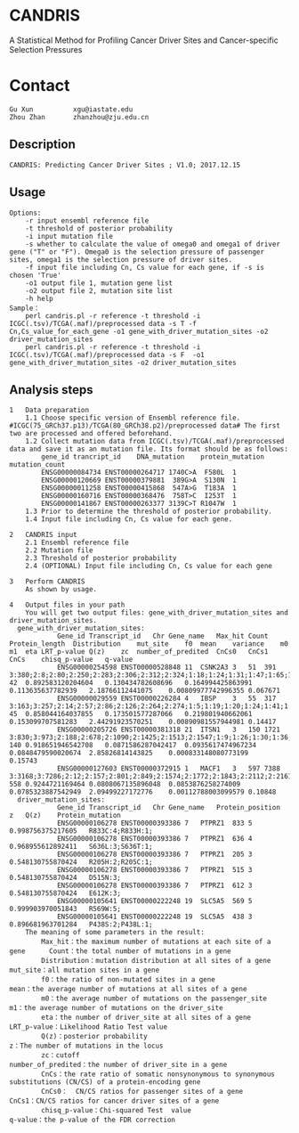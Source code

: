 # CANDRIS
A Statistical Method for Profiling Cancer Driver Sites and Cancer-specific Selection Pressures

Contact
=====
	Gu Xun			xgu@iastate.edu
	Zhou Zhan		zhanzhou@zju.edu.cn
		
	
Description
---
	CANDRIS: Predicting Cancer Driver Sites ; V1.0; 2017.12.15
	
	
Usage
---	
	Options:
		-r input ensembl reference file 
		-t threshold of posterior probability
		-i input mutation file
		-s whether to calculate the value of omega0 and omega1 of driver gene ("T" or "F"). Omega0 is the selection pressure of passenger sites, omega1 is the selection pressure of driver sites.
		-f input file including Cn, Cs value for each gene, if -s is chosen 'True'		
		-o1 output file 1, mutation gene list 
		-o2 output file 2, mutation site list
		-h help
	Sample：
		perl candris.pl -r reference -t threshold -i ICGC(.tsv)/TCGA(.maf)/preprocessed data -s T -f Cn,Cs_value_for_each_gene -o1 gene_with_driver_mutation_sites -o2 driver_mutation_sites 
		perl candris.pl -r reference -t threshold -i ICGC(.tsv)/TCGA(.maf)/preprocessed data -s F  -o1 gene_with_driver_mutation_sites -o2 driver_mutation_sites 
	
	
Analysis steps
---	
	1	Data preparation
		1.1 Choose specific version of Ensembl reference file. #ICGC(75_GRCh37.p13)/TCGA(80_GRCh38.p2)/preprocessed data# The first two are processed and offered beforehand.
		1.2 Collect mutation data from ICGC(.tsv)/TCGA(.maf)/preprocessed data and save it as an mutation file. Its format should be as follows:
			gene_id	trancript_id	DNA_mutation	protein_mutation	mutation_count
			ENSG00000084734 ENST00000264717 1740C>A  F580L  1
			ENSG00000120669 ENST00000379881  389G>A  S130N  1
			ENSG00000011258 ENST00000415868  547A>G  T183A  1
			ENSG00000160716 ENST00000368476  758T>C  I253T  1
			ENSG00000141867 ENST00000263377 3139C>T R1047W  1
		1.3 Prior to determine the threshold of posterior probability.
		1.4 Input file including Cn, Cs value for each gene.
		
	2	CANDRIS input
		2.1 Ensembl reference file  
		2.2 Mutation file 
		2.3 Threshold of posterior probability
		2.4 (OPTIONAL) Input file including Cn, Cs value for each gene
		
	3	Perform CANDRIS
		As shown by usage.
		
	4	Output files in your path 
		You will get two output files: gene_with_driver_mutation_sites and driver_mutation_sites.
      gene_with_driver_mutation_sites:
				Gene_id	Transcript_id	Chr	Gene_name	Max_hit	Count	Protein_length	Distribution	mut_site	f0	mean	variance	m0	m1	eta	LRT_p-value	Q(z)	zc	number_of_predited	CnCs0	CnCs1	CnCs	chisq_p-value	q-value
				ENSG00000254598	ENST00000528848	11	CSNK2A3	3	51	391	3:380;2:8;2:80;2:250;2:283;2:306;2:312;2:324;1:18;1:24;1:31;1:47;1:65;1:95;1:96;1:99;1:122;1:125;1:128;1:134;1:153;1:155;1:166;1:180;1:186;1:187;1:199;1:228;1:233;1:256;1:271;1:277;1:288;1:316;1:328;1:333;1:334;1:338;1:351;1:354;1:382;1:385;	42	0.892583120204604	0.130434782608696	0.164994425863991	0.113635637782939	2.18766112441075	0.00809977742996355	0.067671
				ENSG00000029559	ENST00000226284	4	IBSP	3	55	317	3:163;3:257;2:14;2:57;2:86;2:126;2:264;2:274;1:5;1:19;1:20;1:24;1:41;1:43;1:44;1:80;1:83;1:94;1:102;1:105;1:116;1:143;1:148;1:153;1:154;1:157;1:164;1:178;1:182;1:189;1:196;1:201;1:224;1:234;1:236;1:238;1:245;1:259;1:268;1:281;1:286;1:288;1:295;1:296;1:302;	45	0.858044164037855	0.173501577287066	0.219801940662061	0.153099707581283	2.44291923570251	0.00890981557944981	0.14417
				ENSG00000205726	ENST00000381318	21	ITSN1	3	150	1721	3:830;3:973;2:188;2:678;2:1090;2:1425;2:1513;2:1547;1:9;1:26;1:30;1:36;1:53;1:66;1:84;1:85;1:89;1:91;1:93;1:96;1:106;1:110;1:112;1:138;1:148;1:156;1:168;1:169;1:187;1:236;1:248;1:265;1:283;1:360;1:361;1:382;1:410;1:417;1:421;1:439;1:447;1:451;1:453;1:464;1:466;1:483;1:496;1:528;1:530;1:551;1:561;1:563;1:571;1:575;1:609;1:611;1:625;1:628;1:637;1:643;1:651;1:661;1:672;1:687;1:707;1:727;1:747;1:759;1:783;1:787;1:790;1:802;1:805;1:834;1:838;1:840;1:851;1:856;1:884;1:897;1:903;1:905;1:917;1:933;1:942;1:975;1:978;1:981;1:1009;1:1048;1:1049;1:1052;1:1087;1:1091;1:1126;1:1173;1:1195;1:1206;1:1214;1:1221;1:1224;1:1225;1:1238;1:1282;1:1284;1:1298;1:1302;1:1314;1:1335;1:1346;1:1372;1:1386;1:1419;1:1422;1:1424;1:1460;1:1461;1:1465;1:1468;1:1485;1:1487;1:1493;1:1502;1:1531;1:1532;1:1552;1:1554;1:1566;1:1571;1:1581;1:1595;1:1600;1:1618;1:1620;1:1681;1:1683;1:1684;1:1690;1:1710;1:1720;	140	0.918651946542708	0.0871586287042417	0.0935617474967234	0.0848479590020674	2.85826814143825	0.000833148080773199	0.15743
				ENSG00000127603	ENST00000372915	1	MACF1	3	597	7388	3:3168;3:7286;2:12;2:157;2:801;2:849;2:1574;2:1772;2:1843;2:2112;2:2161;2:2858;2:2882;2:2944;2:3055;2:3101;2:3659;2:3747;2:4291;2:4785;2:4864;2:4925;2:4933;2:4986;2:5119;2:5134;2:5387;2:5888;2:6209;2:6276;2:6915;2:6961;2:7037;2:7081;2:7112;2:7177;2:7277;1:6;1:18;1:24;1:30;1:36;1:45;1:64;1:76;1:81;1:94;1:104;1:115;1:140;1:208;1:213;1:214;1:234;1:239;1:252;1:275;1:287;1:310;1:315;1:344;1:346;1:352;1:359;1:393;1:397;1:401;1:406;1:412;1:418;1:420;1:422;1:424;1:437;1:443;1:454;1:476;1:478;1:479;1:494;1:495;1:526;1:532;1:539;1:587;1:591;1:602;1:607;1:630;1:688;1:703;1:705;1:716;1:722;1:739;1:752;1:794;1:811;1:819;1:833;1:845;1:851;1:856;1:861;1:888;1:894;1:898;1:957;1:993;1:1005;1:1010;1:1028;1:1035;1:1046;1:1051;1:1052;1:1057;1:1059;1:1075;1:1083;1:1086;1:1097;1:1110;1:1123;1:1127;1:1131;1:1132;1:1167;1:1177;1:1187;1:1190;1:1194;1:1195;1:1219;1:1231;1:1243;1:1244;1:1252;1:1255;1:1281;1:1288;1:1301;1:1333;1:1340;1:1343;1:1346;1:1349;1:1354;1:1355;1:1358;1:1367;1:1368;1:1381;1:1393;1:1412;1:1421;1:1430;1:1432;1:1442;1:1470;1:1506;1:1535;1:1553;1:1569;1:1605;1:1615;1:1617;1:1618;1:1622;1:1631;1:1638;1:1644;1:1656;1:1664;1:1685;1:1687;1:1719;1:1740;1:1745;1:1759;1:1780;1:1784;1:1801;1:1812;1:1836;1:1852;1:1854;1:1862;1:1870;1:1871;1:1906;1:1924;1:1938;1:1967;1:1982;1:2022;1:2077;1:2093;1:2099;1:2105;1:2141;1:2148;1:2152;1:2174;1:2184;1:2191;1:2199;1:2200;1:2207;1:2219;1:2222;1:2238;1:2286;1:2293;1:2301;1:2309;1:2324;1:2351;1:2382;1:2387;1:2426;1:2435;1:2465;1:2493;1:2496;1:2538;1:2550;1:2559;1:2561;1:2581;1:2583;1:2607;1:2608;1:2612;1:2626;1:2658;1:2660;1:2686;1:2687;1:2710;1:2711;1:2738;1:2773;1:2782;1:2783;1:2821;1:2827;1:2829;1:2836;1:2856;1:2861;1:2867;1:2872;1:2880;1:2883;1:2898;1:2903;1:2907;1:2915;1:2927;1:2943;1:2957;1:2993;1:3020;1:3022;1:3034;1:3037;1:3076;1:3084;1:3096;1:3099;1:3104;1:3132;1:3202;1:3207;1:3214;1:3220;1:3232;1:3264;1:3276;1:3277;1:3278;1:3285;1:3338;1:3356;1:3365;1:3375;1:3394;1:3457;1:3485;1:3506;1:3507;1:3537;1:3540;1:3545;1:3551;1:3562;1:3588;1:3591;1:3609;1:3649;1:3650;1:3667;1:3669;1:3712;1:3721;1:3731;1:3740;1:3751;1:3773;1:3781;1:3794;1:3802;1:3812;1:3838;1:3842;1:3871;1:3883;1:3895;1:3900;1:3914;1:3930;1:3949;1:3961;1:3963;1:3968;1:3970;1:3972;1:3976;1:4013;1:4019;1:4027;1:4055;1:4057;1:4066;1:4070;1:4080;1:4094;1:4096;1:4099;1:4128;1:4172;1:4173;1:4197;1:4201;1:4230;1:4255;1:4264;1:4287;1:4313;1:4352;1:4356;1:4373;1:4385;1:4398;1:4433;1:4486;1:4552;1:4573;1:4591;1:4599;1:4667;1:4713;1:4717;1:4769;1:4779;1:4781;1:4789;1:4793;1:4799;1:4813;1:4816;1:4832;1:4833;1:4849;1:4855;1:4862;1:4867;1:4895;1:4923;1:4944;1:4958;1:5012;1:5015;1:5064;1:5080;1:5116;1:5130;1:5132;1:5142;1:5155;1:5172;1:5176;1:5183;1:5184;1:5190;1:5224;1:5257;1:5265;1:5275;1:5282;1:5291;1:5320;1:5322;1:5324;1:5330;1:5346;1:5365;1:5369;1:5379;1:5392;1:5402;1:5410;1:5420;1:5434;1:5460;1:5472;1:5473;1:5497;1:5570;1:5572;1:5580;1:5590;1:5667;1:5685;1:5689;1:5743;1:5765;1:5773;1:5791;1:5821;1:5824;1:5835;1:5836;1:5845;1:5862;1:5867;1:5893;1:5908;1:5910;1:5920;1:5925;1:5979;1:5983;1:5999;1:6013;1:6015;1:6025;1:6026;1:6037;1:6040;1:6060;1:6065;1:6066;1:6074;1:6108;1:6109;1:6137;1:6142;1:6147;1:6171;1:6188;1:6191;1:6194;1:6205;1:6250;1:6255;1:6261;1:6262;1:6265;1:6266;1:6267;1:6278;1:6285;1:6291;1:6299;1:6309;1:6342;1:6345;1:6368;1:6379;1:6393;1:6406;1:6411;1:6421;1:6433;1:6448;1:6488;1:6491;1:6521;1:6528;1:6537;1:6542;1:6550;1:6589;1:6632;1:6639;1:6644;1:6651;1:6655;1:6659;1:6663;1:6685;1:6686;1:6688;1:6730;1:6747;1:6757;1:6763;1:6791;1:6810;1:6819;1:6820;1:6834;1:6842;1:6843;1:6860;1:6869;1:6872;1:6875;1:6892;1:6905;1:6908;1:6923;1:6932;1:6939;1:6958;1:6968;1:6988;1:6994;1:7016;1:7042;1:7054;1:7066;1:7068;1:7073;1:7075;1:7080;1:7083;1:7087;1:7096;1:7148;1:7158;1:7161;1:7164;1:7166;1:7181;1:7199;1:7222;1:7244;1:7248;1:7263;1:7272;1:7273;1:7283;1:7327;1:7367;1:7376;	558	0.9244721169464	0.0808067135896048	0.0853876258274009	0.0785323887542949	2.09499227172776	0.00112788003099579	0.10848
      driver_mutation_sites:
				Gene_id	Transcript_id	Chr	Gene_name	Protein_position	z	Q(z)	Protein_mutation
				ENSG00000106278	ENST00000393386	7	PTPRZ1	833	5	0.998756375217605	R833C:4;R833H:1;
				ENSG00000106278	ENST00000393386	7	PTPRZ1	636	4	0.968955612892411	S636L:3;S636T:1;
				ENSG00000106278	ENST00000393386	7	PTPRZ1	205	3	0.548130755870424	R205H:2;R205C:1;
				ENSG00000106278	ENST00000393386	7	PTPRZ1	515	3	0.548130755870424	D515N:3;
				ENSG00000106278	ENST00000393386	7	PTPRZ1	612	3	0.548130755870424	E612K:3;
				ENSG00000105641	ENST00000222248	19	SLC5A5	569	5	0.999903970051843	R569W:5;
				ENSG00000105641	ENST00000222248	19	SLC5A5	438	3	0.896681963701284	P438S:2;P438L:1;		
		The meaning of some parameters in the result:
			Max_hit：the maximum number of mutations at each site of a gene		Count：the total number of mutations in a gene
			Distribution：mutation distribution at all sites of a gene			mut_site：all mutation sites in a gene
			f0：the ratio of non-mutated sites in a gene						mean：the average number of mutations at all sites of a gene
			m0：the average number of mutations on the passenger_site			m1：the average number of mutations on the driver_site
			eta：the number of driver_site at all sites of a gene				LRT_p-value：Likelihood Ratio Test value
			Q(z)：posterior probability											z：The number of mutations in the locus
			zc：cutoff															number_of_predited：the number of driver_site in a gene				
			CnCs：the rate ratio of somatic nonsynonymous to synonymous substitutions (CN/CS) of a protein-encoding gene																															
			CnCs0：	CN/CS ratios for passenger sites of a gene					CnCs1：CN/CS ratios for cancer driver sites of a gene															
			chisq_p-value：Chi-squared Test	value								q-value：the p-value of the FDR correction												




		
		
